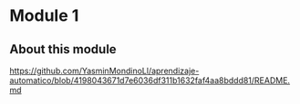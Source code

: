 

# Module 1

## About this module
https://github.com/YasminMondinoLl/aprendizaje-automatico/blob/4198043671d7e6036df311b1632faf4aa8bddd81/README.md
